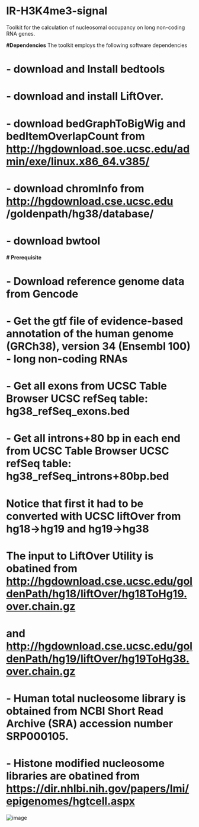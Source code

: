 # IR-H3K4me3-signal

Toolkit for the calculation of nucleosomal occupancy on long non-coding RNA genes.

**#Dependencies**
The toolkit employs the following software dependencies

# - download and Install bedtools 
# - download and install LiftOver.
# - download bedGraphToBigWig and bedItemOverlapCount from http://hgdownload.soe.ucsc.edu/admin/exe/linux.x86_64.v385/
# - download chromInfo from http://hgdownload.cse.ucsc.edu	/goldenpath/hg38/database/
# - download bwtool 

**# Prerequisite** 
# - Download reference genome data from Gencode
# - Get the gtf file of evidence-based annotation of the human genome (GRCh38), version 34 (Ensembl 100) - long non-coding RNAs
# - Get all exons from UCSC Table Browser UCSC refSeq table: hg38_refSeq_exons.bed
# - Get all introns+80 bp in each end from UCSC Table Browser UCSC refSeq table: hg38_refSeq_introns+80bp.bed
# Notice that first it had to be converted with UCSC liftOver from hg18->hg19 and hg19->hg38
# The input to LiftOver Utility is obatined from http://hgdownload.cse.ucsc.edu/goldenPath/hg18/liftOver/hg18ToHg19.over.chain.gz 
# and http://hgdownload.cse.ucsc.edu/goldenPath/hg19/liftOver/hg19ToHg38.over.chain.gz
# - Human total nucleosome library is obtained from NCBI Short Read Archive (SRA) accession number SRP000105.
# - Histone modified nucleosome libraries are obatined from https://dir.nhlbi.nih.gov/papers/lmi/epigenomes/hgtcell.aspx
![image](https://user-images.githubusercontent.com/73449138/125560353-d66924d3-eb8f-468d-83c2-1a9462805482.png)





